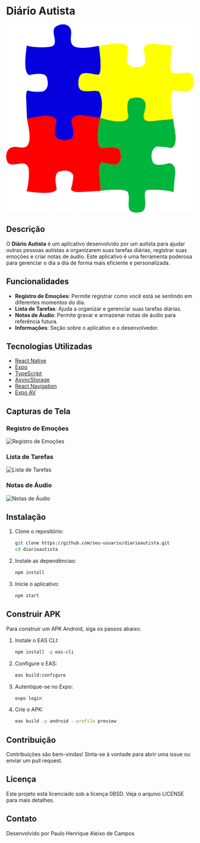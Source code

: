 # Diário Autista

![Logo](./src/assets/adaptive-icon.png)

## Descrição

O **Diário Autista** é um aplicativo desenvolvido por um autista para ajudar outras pessoas autistas a organizarem suas tarefas diárias, registrar suas emoções e criar notas de áudio. Este aplicativo é uma ferramenta poderosa para gerenciar o dia a dia de forma mais eficiente e personalizada.

## Funcionalidades

- **Registro de Emoções**: Permite registrar como você está se sentindo em diferentes momentos do dia.
- **Lista de Tarefas**: Ajuda a organizar e gerenciar suas tarefas diárias.
- **Notas de Áudio**: Permite gravar e armazenar notas de áudio para referência futura.
- **Informações**: Seção sobre o aplicativo e o desenvolvedor.

## Tecnologias Utilizadas

- [React Native](https://reactnative.dev/)
- [Expo](https://expo.dev/)
- [TypeScript](https://www.typescriptlang.org/)
- [AsyncStorage](https://react-native-async-storage.github.io/async-storage/)
- [React Navigation](https://reactnavigation.org/)
- [Expo AV](https://docs.expo.dev/versions/latest/sdk/av/)

## Capturas de Tela

### Registro de Emoções
![Registro de Emoções](./screenshots/emotion-tracker.png)

### Lista de Tarefas
![Lista de Tarefas](./screenshots/task-list.png)

### Notas de Áudio
![Notas de Áudio](./screenshots/audio-notes.png)

## Instalação

1. Clone o repositório:
    ```sh
    git clone https://github.com/seu-usuario/diarioautista.git
    cd diarioautista
    ```

2. Instale as dependências:
    ```sh
    npm install
    ```

3. Inicie o aplicativo:
    ```sh
    npm start
    ```

## Construir APK

Para construir um APK Android, siga os passos abaixo:

1. Instale o EAS CLI:
    ```sh
    npm install -g eas-cli
    ```

2. Configure o EAS:
    ```sh
    eas build:configure
    ```

3. Autentique-se no Expo:
    ```sh
    expo login
    ```

4. Crie o APK:
    ```sh
    eas build -p android --profile preview
    ```

## Contribuição

Contribuições são bem-vindas! Sinta-se à vontade para abrir uma issue ou enviar um pull request.

## Licença

Este projeto está licenciado sob a licença 0BSD. Veja o arquivo LICENSE para mais detalhes.

## Contato

Desenvolvido por Paulo Henrique Aleixo de Campos

